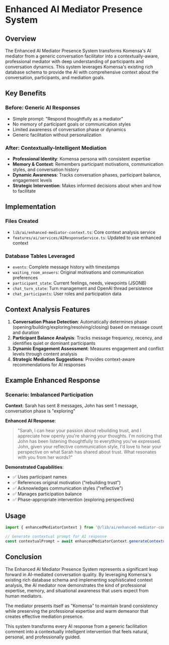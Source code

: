 # Enhanced AI Mediator Presence System
## Overview

The Enhanced AI Mediator Presence System transforms Komensa's AI mediator from a generic conversation facilitator into a contextually-aware, professional mediator with deep understanding of participants and conversation dynamics. This system leverages Komensa's existing rich database schema to provide the AI with comprehensive context about the conversation, participants, and mediation goals.
## Key Benefits

### Before: Generic AI Responses
- Simple prompt: "Respond thoughtfully as a mediator"
- No memory of participant goals or communication styles
- Limited awareness of conversation phase or dynamics
- Generic facilitation without personalization

### After: Contextually-Intelligent Mediation
- **Professional Identity**: Komensa persona with consistent expertise
- **Memory & Context**: Remembers participant motivations, communication styles, and conversation history
- **Dynamic Awareness**: Tracks conversation phases, participant balance, engagement levels
- **Strategic Intervention**: Makes informed decisions about when and how to facilitate

## Implementation

### Files Created
- `lib/ai/enhanced-mediator-context.ts`: Core context analysis service
- `features/ai/services/AIResponseService.ts`: Updated to use enhanced context

### Database Tables Leveraged
- `events`: Complete message history with timestamps
- `waiting_room_answers`: Original motivations and communication preferences
- `participant_state`: Current feelings, needs, viewpoints (JSONB)
- `chat_turn_state`: Turn management and OpenAI thread persistence
- `chat_participants`: User roles and participation data

## Context Analysis Features

1. **Conversation Phase Detection**: Automatically determines phase (opening/building/exploring/resolving/closing) based on message count and duration
2. **Participant Balance Analysis**: Tracks message frequency, recency, and identifies quiet or dominant participants
3. **Dynamic Engagement Assessment**: Measures engagement and conflict levels through content analysis
4. **Strategic Mediation Suggestions**: Provides context-aware recommendations for AI responses

## Example Enhanced Response

### Scenario: Imbalanced Participation
**Context**: Sarah has sent 8 messages, John has sent 1 message, conversation phase is "exploring"

**Enhanced AI Response**:
> "Sarah, I can hear your passion about rebuilding trust, and I appreciate how openly you're sharing your thoughts. I'm noticing that John has been listening thoughtfully to everything you've expressed. John, given your reflective communication style, I'd love to hear your perspective on what Sarah has shared about trust. What resonates with you from her words?"

**Demonstrated Capabilities**:
- ✅ Uses participant names
- ✅ References original motivation ("rebuilding trust")
- ✅ Acknowledges communication styles ("reflective")
- ✅ Manages participation balance
- ✅ Phase-appropriate intervention (exploring perspectives)

## Usage

```typescript
import { enhancedMediatorContext } from '@/lib/ai/enhanced-mediator-context';

// Generate contextual prompt for AI response
const contextualPrompt = await enhancedMediatorContext.generateContextualPrompt(chatId);
```

## Conclusion

The Enhanced AI Mediator Presence System represents a significant leap forward in AI-mediated conversation quality. By leveraging Komensa's existing rich database schema and implementing sophisticated context analysis, the AI mediator now demonstrates the kind of professional expertise, memory, and situational awareness that users expect from human mediators.

The mediator presents itself as "Komensa" to maintain brand consistency while preserving the professional expertise and warm demeanor that creates effective mediation presence.

This system transforms every AI response from a generic facilitation comment into a contextually intelligent intervention that feels natural, personal, and professionally guided.
